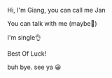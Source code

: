 Hi, I'm Giang, you can call me Jan

You can talk with me (maybe🧐)

I'm single👌

Best Of Luck!

buh bye. see ya 😀

<!---
TruongGiangdev/TruongGiangdev is a ✨ special ✨ repository because its `README.md` (this file) appears on your GitHub profile.
You can click the Preview link to take a look at your changes.
--->
